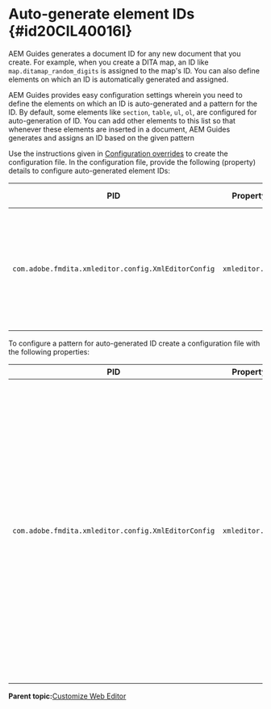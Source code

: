# Auto-generate element IDs {#id20CIL40016I}

AEM Guides generates a document ID for any new document that you create. For example, when you create a DITA map, an ID like `map.ditamap_random_digits` is assigned to the map's ID. You can also define elements on which an ID is automatically generated and assigned.

AEM Guides provides easy configuration settings wherein you need to define the elements on which an ID is auto-generated and a pattern for the ID. By default, some elements like `section`, `table`, `ul`, `ol`, are configured for auto-generation of ID. You can add other elements to this list so that whenever these elements are inserted in a document, AEM Guides generates and assigns an ID based on the given pattern

Use the instructions given in [Configuration overrides](download-install-additional-config-override.md#) to create the configuration file. In the configuration file, provide the following \(property\) details to configure auto-generated element IDs:

|PID|Property Key|Property Value|
|---|------------|--------------|
|`com.adobe.fmdita.xmleditor.config.XmlEditorConfig`|`xmleditor.classes`|Specify a comma separated list of elements. \n **Default value**: `"topic, section, table, simpletable, fig, image, ul, ol"`|

To configure a pattern for auto-generated ID create a configuration file with the following properties:

|PID|Property Key|Property Value|
|---|------------|--------------|
|`com.adobe.fmdita.xmleditor.config.XmlEditorConfig`|`xmleditor.pattern`|The default value for this field is set to `${elementName}_${id}`. The `${elementName}` value is replaced with the name of the element. The `${id}` variable generates sequential number for the element. For example, if you assign the paragraph element to have auto-generated IDs, then the first paragraph in the topic or document will get an ID like p\_1, the next paragraph will get p\_2, and so on. However, in a different document, the ID generation process restarts. This means that in a different document, IDs like p\_1 and p\_2 can be assigned to paragraph elements. **Default value**: ``${elementName}_${id}``|

**Parent topic:**[Customize Web Editor](conf-web-editor.md)

